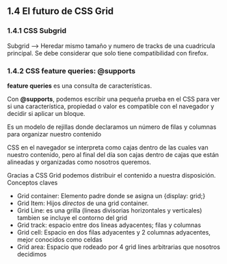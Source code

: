 ## 1.4 El futuro de CSS Grid

### 1.4.1 CSS Subgrid

Subgrid —\> Heredar mismo tamaño y numero de tracks de una cuadricula
principal. Se debe considerar que solo tiene compatibilidad con firefox.

### 1.4.2 CSS feature queries: @supports

**feature queries** es una consulta de características.

Con **@supports**, podemos escribir una pequeña prueba en el CSS para
ver si una característica, propiedad o valor es compatible con el
navegador y decidir si aplicar un bloque.

Es un modelo de rejillas donde declaramos un número de filas y columnas
para organizar nuestro contenido

CSS en el navegador se interpreta como cajas dentro de las cuales van
nuestro contenido, pero al final del día son cajas dentro de cajas que
están alineadas y organizadas como nosotros queremos.

Gracias a CSS Grid podemos distribuir el contenido a nuestra
disposición. Conceptos claves

-   Grid container: Elemento padre donde se asigna un {display: grid;}
-   Grid Item: Hijos *directos* de una grid container.
-   Grid Line: es una grilla (lineas divisorias horizontales y
    verticales) tambien se incluye el contorno del grid
-   Grid track: espacio entre dos lineas adyacentes; filas y columnas
-   Grid cell: Espacio en dos filas adyacentes y 2 columnas adyacentes,
    mejor conocidos como celdas
-   Grid area: Espacio que rodeado por 4 grid lines arbitrarias que
    nosotros decidimos
